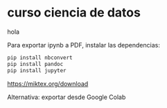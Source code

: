 # curso ciencia de datos
hola

Para exportar ipynb a PDF, instalar las dependencias:

````bash
pip install nbconvert
pip install pandoc
pip install jupyter
````

https://miktex.org/download

Alternativa: exportar desde Google Colab